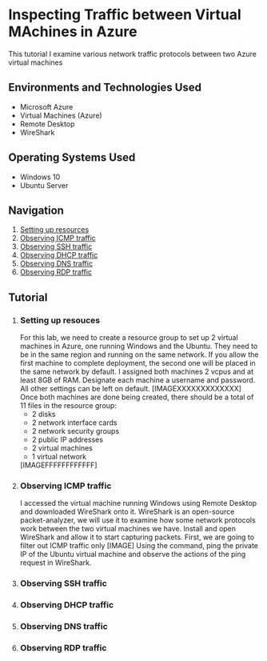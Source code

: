 <h1>Inspecting Traffic between Virtual MAchines in Azure</h1>

This tutorial I examine various network traffic protocols between two Azure virtual machines


<h2>Environments and Technologies Used</h2>
    <ul>
      <li>Microsoft Azure</li>
      <li>Virtual Machines (Azure)</li>
      <li>Remote Desktop</li>
      <li>WireShark</li>
    </ul>

<h2>Operating Systems Used</h2>
    <ul>
      <li>Windows 10</li>
      <li>Ubuntu Server</li>
    </ul>

<h2>Navigation</h2>
    <ol>
      <li><a href = "#step_1">Setting up resources</a></li>
      <li><a href = "#step_2">Observing ICMP traffic</a></li>
      <li><a href = "#step_3">Observing SSH traffic</a></li>
      <li><a href = "#step_4">Observing DHCP traffic</a></li>
      <li><a href = "#step_5">Observing DNS traffic</a></li>
      <li><a href = "#step_6">Observing RDP traffic</a></li>
    </ol>

<h2>Tutorial</h2>
    <ol>
      <li><h3 id = "step_1">Setting up resouces</h3>
          For this lab, we need to create a resource group to set up 2 virtual machines in Azure, one running Windows and the Ubuntu. They need to be in the same region and running on the same network. If you allow the first machine to complete deployment, the second one will be placed in the same network by default. I assigned both machines 2 vcpus and at least 8GB of RAM. Designate each machine a username and password. All other settings can be left on default. [IMAGEXXXXXXXXXXXXX]
          Once both machines are done being created, there should be a total of 11 files in the resource group:
              <ul>
                  <li>2 disks</li>
                  <li>2 network interface cards</li>
                  <li>2 network security groups</li>
                  <li>2 public IP addresses</li>
                  <li>2 virtual machines</li>
                  <li>1 virtual network</li>
              </ul>
          [IMAGEFFFFFFFFFFFF]
      </li>
      <li><h3 id = "step_2">Observing ICMP traffic</h3>
          I accessed the virtual machine running Windows using Remote Desktop and downloaded WireShark onto it. WireShark is an open-source packet-analyzer, we will use it to examine how some network protocols work between the two virtual machines we have. Install and open WireShark and allow it to start capturing packets. First, we are going to filter out ICMP traffic only
          [IMAGE]
          Using the command, ping the private IP of the Ubuntu virtual machine and observe the actions of the ping request in WireShark.
      </li>
      <li><h3 id = "step_3">Observing SSH traffic</h3>
      </li>
      <li><h3 id = "step_4">Observing DHCP traffic</h3>
      </li>
      <li><h3 id = "step_5">Observing DNS traffic</h3>
      </li>
      <li><h3 id = "step_6">Observing RDP traffic</h3>
      </li>
    </ol>
